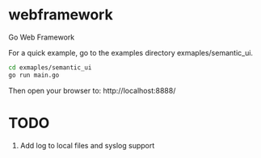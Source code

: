 # webframework
Go Web Framework

For a quick example, go to the examples directory exmaples/semantic_ui.
```bash
cd exmaples/semantic_ui
go run main.go
```

Then open your browser to:  http://localhost:8888/

TODO
===
1. Add log to local files and syslog support
